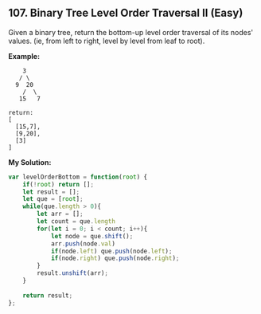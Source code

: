 ## 107. Binary Tree Level Order Traversal II (Easy)
Given a binary tree, return the bottom-up level order traversal of its nodes' values. (ie, from left to right, level by level from leaf to root).

__Example:__
```
    3
   / \
  9  20
    /  \
   15   7

return:
[
  [15,7],
  [9,20],
  [3]
]
```
__My Solution:__
```js
var levelOrderBottom = function(root) {
    if(!root) return [];
    let result = [];
    let que = [root];
    while(que.length > 0){
        let arr = [];
        let count = que.length
        for(let i = 0; i < count; i++){
            let node = que.shift();
            arr.push(node.val)
            if(node.left) que.push(node.left);
            if(node.right) que.push(node.right);
        }
        result.unshift(arr);
    }
    
    return result;
};
```